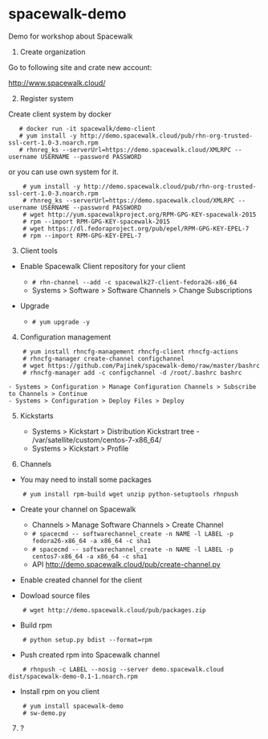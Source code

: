 # spacewalk-demo

Demo for workshop about Spacewalk

1. Create organization

Go to following site and crate new account:

http://www.spacewalk.cloud/


2. Register system

Create client system by docker

```
   # docker run -it spacewalk/demo-client
   # yum install -y http://demo.spacewalk.cloud/pub/rhn-org-trusted-ssl-cert-1.0-3.noarch.rpm
   # rhnreg_ks --serverUrl=https://demo.spacewalk.cloud/XMLRPC --username USERNAME --password PASSWORD
```

or you can use own system for it.

```
    # yum install -y http://demo.spacewalk.cloud/pub/rhn-org-trusted-ssl-cert-1.0-3.noarch.rpm
    # rhnreg_ks --serverUrl=https://demo.spacewalk.cloud/XMLRPC --username USERNAME --password PASSWORD
    # wget http://yum.spacewalkproject.org/RPM-GPG-KEY-spacewalk-2015
    # rpm --import RPM-GPG-KEY-spacewalk-2015
    # wget https://dl.fedoraproject.org/pub/epel/RPM-GPG-KEY-EPEL-7
    # rpm --import RPM-GPG-KEY-EPEL-7

```


3. Client tools

 - Enable Spacewalk Client repository for your client
    - `# rhn-channel --add -c spacewalk27-client-fedora26-x86_64`
    - Systems > Software > Software Channels > Change Subscriptions

 - Upgrade
    - `# yum upgrade -y`


4. Configuration management

```
    # yum install rhncfg-management rhncfg-client rhncfg-actions
    # rhncfg-manager create-channel configchannel
    # wget https://github.com/Pajinek/spacewalk-demo/raw/master/bashrc
    # rhncfg-manager add -c configchannel -d /root/.bashrc bashrc
```
    - Systems > Configuration > Manage Configuration Channels > Subscribe to Channels > Continue
    - Systems > Configuration > Deploy Files > Deploy


5. Kickstarts

    - Systems > Kickstart > Distribution
        Kickstrart tree - /var/satellite/custom/centos-7-x86_64/
    - Systems > Kickstart > Profile


6. Channels

 * You may need to install some packages

```
    # yum install rpm-build wget unzip python-setuptools rhnpush
```

 * Create your channel on Spacewalk

    - Channels > Manage Software Channels > Create Channel
    - `# spacecmd -- softwarechannel_create -n NAME -l LABEL -p fedora26-x86_64 -a x86_64 -c sha1`
    - `# spacecmd -- softwarechannel_create -n NAME -l LABEL -p centos7-x86_64 -a x86_64 -c sha1`
    - API http://demo.spacewalk.cloud/pub/create-channel.py

 * Enable created channel for the client

 * Dowload source files

```
    # wget http://demo.spacewalk.cloud/pub/packages.zip
```

 * Build rpm

```
    # python setup.py bdist --format=rpm
```

 * Push created rpm into Spacewalk channel

```
    # rhnpush -c LABEL --nosig --server demo.spacewalk.cloud dist/spacewalk-demo-0.1-1.noarch.rpm
```

 * Install rpm on you client

```
    # yum install spacewalk-demo
    # sw-demo.py
```

7. ?
